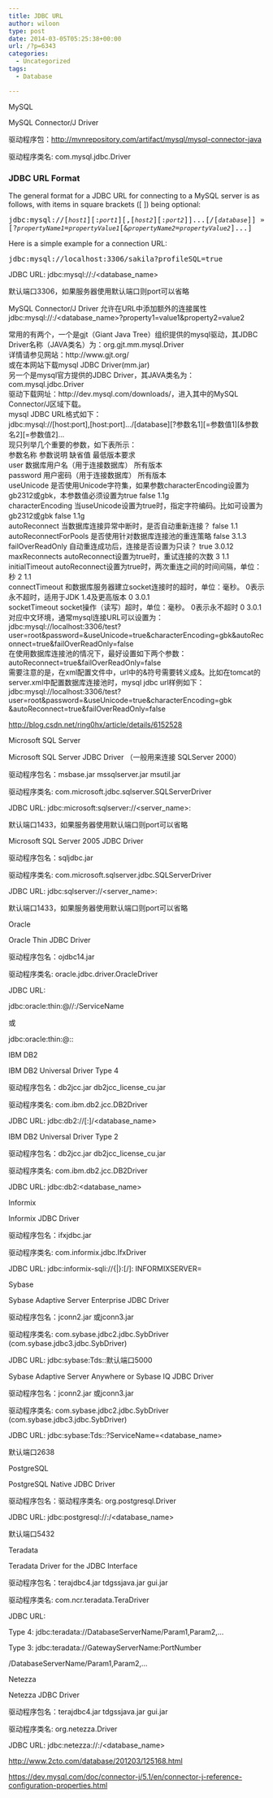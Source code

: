 ```yaml
---
title: JDBC URL
author: wiloon
type: post
date: 2014-03-05T05:25:38+00:00
url: /?p=6343
categories:
  - Uncategorized
tags:
  - Database

---
```

MySQL

MySQL Connector/J Driver

驱动程序包：http://mvnrepository.com/artifact/mysql/mysql-connector-java

驱动程序类名: com.mysql.jdbc.Driver

### JDBC URL Format

The general format for a JDBC URL for connecting to a MySQL server is as follows, with items in square brackets ([ ]) being optional:

<pre class="programlisting">jdbc:mysql://[<em class="replaceable"><code>host1</code></em>][:<em class="replaceable"><code>port1</code></em>][,[<em class="replaceable"><code>host2</code></em>][:<em class="replaceable"><code>port2</code></em>]]...[/[<em class="replaceable"><code>database</code></em>]] »
[?<em class="replaceable"><code>propertyName1</code></em>=<em class="replaceable"><code>propertyValue1</code></em>[&<em class="replaceable"><code>propertyName2</code></em>=<em class="replaceable"><code>propertyValue2</code></em>]...]
</pre>

Here is a simple example for a connection URL:

<pre class="programlisting">jdbc:mysql://localhost:3306/sakila?profileSQL=true</pre>

JDBC URL: jdbc:mysql://<host>:<port>/<database_name>

默认端口3306，如果服务器使用默认端口则port可以省略

MySQL Connector/J Driver 允许在URL中添加额外的连接属性jdbc:mysql://<host>:<port>/<database_name>?property1=value1&property2=value2

<div>
  常用的有两个，一个是gjt（Giant Java Tree）组织提供的mysql驱动，其JDBC Driver名称（JAVA类名）为：org.gjt.mm.mysql.Driver
</div>

<div>
  详情请参见网站：http://www.gjt.org/
</div>

<div>
  或在本网站下载mysql JDBC Driver(mm.jar)
</div>

<div>
</div>

<div>
  另一个是mysql官方提供的JDBC Driver，其JAVA类名为：com.mysql.jdbc.Driver
</div>

<div>
  驱动下载网址：http://dev.mysql.com/downloads/，进入其中的MySQL Connector/J区域下载。
</div>

<div>
  mysql JDBC URL格式如下：
</div>

<div>
</div>

<div>
  jdbc:mysql://[host:port],[host:port]&#8230;/[database][?参数名1][=参数值1][&参数名2][=参数值2]&#8230;
</div>

<div>
  现只列举几个重要的参数，如下表所示：
</div>

<div>
  参数名称 参数说明 缺省值 最低版本要求
</div>

<div>
  user 数据库用户名（用于连接数据库） 所有版本
</div>

<div>
  password 用户密码（用于连接数据库） 所有版本
</div>

<div>
  useUnicode 是否使用Unicode字符集，如果参数characterEncoding设置为gb2312或gbk，本参数值必须设置为true false 1.1g
</div>

<div>
  characterEncoding 当useUnicode设置为true时，指定字符编码。比如可设置为gb2312或gbk false 1.1g
</div>

<div>
  autoReconnect 当数据库连接异常中断时，是否自动重新连接？ false 1.1
</div>

<div>
  autoReconnectForPools 是否使用针对数据库连接池的重连策略 false 3.1.3
</div>

<div>
  failOverReadOnly 自动重连成功后，连接是否设置为只读？ true 3.0.12
</div>

<div>
  maxReconnects autoReconnect设置为true时，重试连接的次数 3 1.1
</div>

<div>
  initialTimeout autoReconnect设置为true时，两次重连之间的时间间隔，单位：秒 2 1.1
</div>

<div>
  connectTimeout 和数据库服务器建立socket连接时的超时，单位：毫秒。 0表示永不超时，适用于JDK 1.4及更高版本 0 3.0.1
</div>

<div>
  socketTimeout socket操作（读写）超时，单位：毫秒。 0表示永不超时 0 3.0.1
</div>

<div>
  对应中文环境，通常mysql连接URL可以设置为：
</div>

<div>
  jdbc:mysql://localhost:3306/test?user=root&password=&useUnicode=true&characterEncoding=gbk&autoReconnect=true&failOverReadOnly=false
</div>

<div>
</div>

<div>
  在使用数据库连接池的情况下，最好设置如下两个参数：
</div>

<div>
  autoReconnect=true&failOverReadOnly=false
</div>

<div>
</div>

<div>
  需要注意的是，在xml配置文件中，url中的&符号需要转义成&。比如在tomcat的server.xml中配置数据库连接池时，mysql jdbc url样例如下：
</div>

<div>
  jdbc:mysql://localhost:3306/test?user=root&password=&useUnicode=true&characterEncoding=gbk
</div>

<div>
  &autoReconnect=true&failOverReadOnly=false
</div>

http://blog.csdn.net/ring0hx/article/details/6152528

Microsoft SQL Server

Microsoft SQL Server JDBC Driver （一般用来连接 SQLServer 2000）

驱动程序包名：msbase.jar mssqlserver.jar msutil.jar

驱动程序类名: com.microsoft.jdbc.sqlserver.SQLServerDriver

JDBC URL: jdbc:microsoft:sqlserver://<server_name>:<port>

默认端口1433，如果服务器使用默认端口则port可以省略

Microsoft SQL Server 2005 JDBC Driver

驱动程序包名：sqljdbc.jar

驱动程序类名: com.microsoft.sqlserver.jdbc.SQLServerDriver

JDBC URL: jdbc:sqlserver://<server_name>:<port>

默认端口1433，如果服务器使用默认端口则port可以省略

Oracle

Oracle Thin JDBC Driver

驱动程序包名：ojdbc14.jar

驱动程序类名: oracle.jdbc.driver.OracleDriver

JDBC URL:

jdbc:oracle:thin:@//<host>:<port>/ServiceName

或

jdbc:oracle:thin:@<host>:<port>:<SID>

IBM DB2

IBM DB2 Universal Driver Type 4

驱动程序包名：db2jcc.jar db2jcc\_license\_cu.jar

驱动程序类名: com.ibm.db2.jcc.DB2Driver

JDBC URL: jdbc:db2://<host>[:<port>]/<database_name>

IBM DB2 Universal Driver Type 2

驱动程序包名：db2jcc.jar db2jcc\_license\_cu.jar

驱动程序类名: com.ibm.db2.jcc.DB2Driver

JDBC URL: jdbc:db2:<database_name>



Informix

Informix JDBC Driver

驱动程序包名：ifxjdbc.jar

驱动程序类名: com.informix.jdbc.IfxDriver

JDBC URL: jdbc:informix-sqli://{<ip-address>|<host-name>}:<port-number>[/<dbname>]: INFORMIXSERVER=<server-name>

Sybase

Sybase Adaptive Server Enterprise JDBC Driver

驱动程序包名：jconn2.jar 或jconn3.jar

驱动程序类名: com.sybase.jdbc2.jdbc.SybDriver (com.sybase.jdbc3.jdbc.SybDriver)

JDBC URL: jdbc:sybase:Tds:<host>:<port>默认端口5000

Sybase Adaptive Server Anywhere or Sybase IQ JDBC Driver

驱动程序包名：jconn2.jar 或jconn3.jar

驱动程序类名: com.sybase.jdbc2.jdbc.SybDriver (com.sybase.jdbc3.jdbc.SybDriver)

JDBC URL: jdbc:sybase:Tds:<host>:<port>?ServiceName=<database_name>

默认端口2638

PostgreSQL

PostgreSQL Native JDBC Driver

驱动程序包名：驱动程序类名: org.postgresql.Driver

JDBC URL: jdbc:postgresql://<host>:<port>/<database_name>

默认端口5432

Teradata

Teradata Driver for the JDBC Interface

驱动程序包名：terajdbc4.jar tdgssjava.jar gui.jar

驱动程序类名: com.ncr.teradata.TeraDriver

JDBC URL:

Type 4: jdbc:teradata://DatabaseServerName/Param1,Param2,&#8230;

Type 3: jdbc:teradata://GatewayServerName:PortNumber

/DatabaseServerName/Param1,Param2,&#8230;

Netezza

Netezza JDBC Driver

驱动程序包名：terajdbc4.jar tdgssjava.jar gui.jar

驱动程序类名: org.netezza.Driver

JDBC URL: jdbc:netezza://<host>:<port>/<database_name>

http://www.2cto.com/database/201203/125168.html

https://dev.mysql.com/doc/connector-j/5.1/en/connector-j-reference-configuration-properties.html